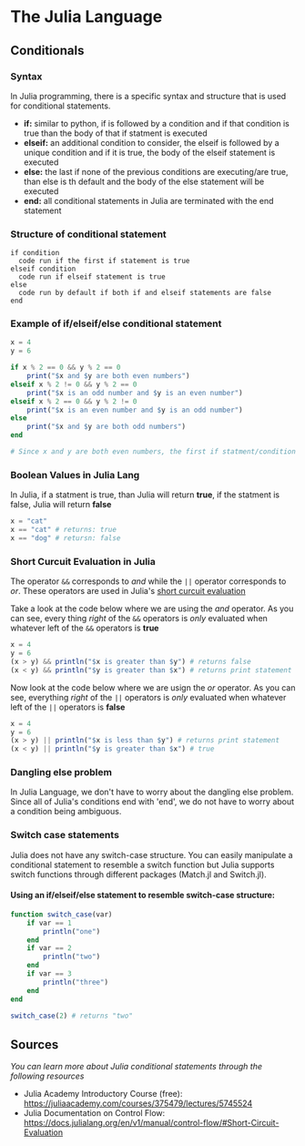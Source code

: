 # The Julia Language
## Conditionals

### Syntax
In Julia programming, there is a specific syntax and structure that is used for conditional statements.
- **if:** similar to python, if is followed by a condition and if that condition is true than the body of that if statment is executed
- **elseif:** an additional condition to consider, the elseif is followed by a unique condition and if it is true, the body of the elseif statement is executed
- **else:** the last if none of the previous conditions are executing/are true, than else is th default and the body of the else statement will be executed
- **end:** all conditional statements in Julia are terminated with the end statement 

### Structure of conditional statement

```
if condition
  code run if the first if statement is true
elseif condition
  code run if elseif statement is true
else
  code run by default if both if and elseif statements are false
end
```

### Example of if/elseif/else conditional statement
```julia
x = 4
y = 6

if x % 2 == 0 && y % 2 == 0
    print("$x and $y are both even numbers")
elseif x % 2 != 0 && y % 2 == 0
    print("$x is an odd number and $y is an even number")
elseif x % 2 == 0 && y % 2 != 0
    print("$x is an even number and $y is an odd number")
else
    print("$x and $y are both odd numbers")
end

# Since x and y are both even numbers, the first if statment/condition will be executed
```

### Boolean Values in Julia Lang

In Julia, if a statment is true, than Julia will return **true**, if the statment is false, Julia will return **false**
```julia
x = "cat"
x == "cat" # returns: true
x == "dog" # retursn: false
```
### Short Curcuit Evaluation in Julia

The operator `&&` corresponds to *and* while the `||` operator corresponds to *or*. These operators are used in Julia's [short curcuit evaluation](https://docs.julialang.org/en/v1/manual/control-flow/#Short-Circuit-Evaluation)

Take a look at the code below where we are using the *and* operator. As you can see, every thing *right* of the `&&` operators is *only* evaluated when whatever left of the `&&` operators is **true**

```julia
x = 4
y = 6
(x > y) && println("$x is greater than $y") # returns false
(x < y) && println("$y is greater than $x") # returns print statement
```

Now look at the code below where we are usign the *or* operator. As you can see, everything *right* of the `||` operators is *only* evaluated when whatever left of the `||` operators is **false**

```julia
x = 4
y = 6
(x > y) || println("$x is less than $y") # returns print statement
(x < y) || println("$y is greater than $x") # true
```
### Dangling else problem

In Julia Language, we don't have to worry about the dangling else problem. Since all of Julia's conditions end with 'end', we do not have to worry about a condition being ambiguous. 

### Switch case statements

Julia does not have any switch-case structure. You can easily manipulate a conditional statement to resemble a switch function but Julia supports switch functions through different packages (Match.jl and Switch.jl).

#### Using an if/elseif/else statement to resemble switch-case structure:

```julia
function switch_case(var)
    if var == 1
        println("one")
    end
    if var == 2
        println("two")
    end
    if var == 3
        println("three")
    end
end
 
switch_case(2) # returns "two"
```

## Sources
*You can learn more about Julia conditional statements through the following resources*
- Julia Academy Introductory Course (free): https://juliaacademy.com/courses/375479/lectures/5745524
- Julia Documentation on Control Flow: https://docs.julialang.org/en/v1/manual/control-flow/#Short-Circuit-Evaluation 
